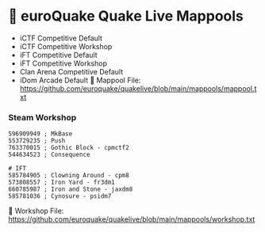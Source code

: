 # 🔱 euroQuake Quake Live Mappools
- iCTF Competitive Default
- iCTF Competitive Workshop
- iFT Competitive Default
- iFT Competitive Workshop
- Clan Arena Competitive Default
- iDom Arcade Default
🔗 Mappool File: https://github.com/euroquake/quakelive/blob/main/mappools/mappool.txt  

### Steam Workshop
```# ICTF
596909949 ; MkBase
553729235 ; Push
763370015 ; Gothic Block - cpmctf2
544634523 ; Consequence

# IFT
585784905 ; Clowning Around - cpm8
573808557 ; Iron Yard - fr3dm1
660785987 ; Iron and Stone - jaxdm8
585781036 ; Cynosure - psidm7
```
🔗 Workshop File: https://github.com/euroquake/quakelive/blob/main/mappools/workshop.txt  
